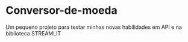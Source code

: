 # Conversor-de-moeda
Um pequeno projeto para testar minhas novas habilidades em API e na biblioteca STREAMLIT
